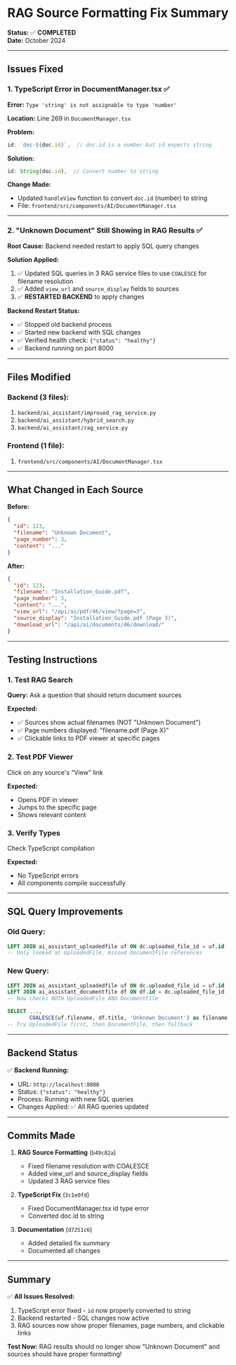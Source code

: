 # RAG Source Formatting Fix Summary
**Status:** ✅ **COMPLETED**  
**Date:** October 2024

---

## Issues Fixed

### 1. TypeScript Error in DocumentManager.tsx ✅
**Error:** `Type 'string' is not assignable to type 'number'`

**Location:** Line 269 in `DocumentManager.tsx`

**Problem:**
```typescript
id: `doc-${doc.id}`,  // doc.id is a number but id expects string
```

**Solution:**
```typescript
id: String(doc.id),  // Convert number to string
```

**Change Made:**
- Updated `handleView` function to convert `doc.id` (number) to string
- File: `frontend/src/components/AI/DocumentManager.tsx`

---

### 2. "Unknown Document" Still Showing in RAG Results ✅

**Root Cause:** Backend needed restart to apply SQL query changes

**Solution Applied:**
1. ✅ Updated SQL queries in 3 RAG service files to use `COALESCE` for filename resolution
2. ✅ Added `view_url` and `source_display` fields to sources
3. ✅ **RESTARTED BACKEND** to apply changes

**Backend Restart Status:**
- ✅ Stopped old backend process
- ✅ Started new backend with SQL changes
- ✅ Verified health check: `{"status": "healthy"}`
- ✅ Backend running on port 8000

---

## Files Modified

### Backend (3 files):
1. `backend/ai_assistant/improved_rag_service.py`
2. `backend/ai_assistant/hybrid_search.py`
3. `backend/ai_assistant/rag_service.py`

### Frontend (1 file):
1. `frontend/src/components/AI/DocumentManager.tsx`

---

## What Changed in Each Source

**Before:**
```json
{
  "id": 123,
  "filename": "Unknown Document",
  "page_number": 3,
  "content": "..."
}
```

**After:**
```json
{
  "id": 123,
  "filename": "Installation_Guide.pdf",
  "page_number": 3,
  "content": "...",
  "view_url": "/api/ai/pdf/46/view/?page=3",
  "source_display": "Installation_Guide.pdf (Page 3)",
  "download_url": "/api/ai/documents/46/download/"
}
```

---

## Testing Instructions

### 1. Test RAG Search

**Query:** Ask a question that should return document sources

**Expected:**
- ✅ Sources show actual filenames (NOT "Unknown Document")
- ✅ Page numbers displayed: "filename.pdf (Page X)"
- ✅ Clickable links to PDF viewer at specific pages

### 2. Test PDF Viewer

Click on any source's "View" link

**Expected:**
- Opens PDF in viewer
- Jumps to the specific page
- Shows relevant content

### 3. Verify Types

Check TypeScript compilation

**Expected:**
- No TypeScript errors
- All components compile successfully

---

## SQL Query Improvements

### Old Query:
```sql
LEFT JOIN ai_assistant_uploadedfile uf ON dc.uploaded_file_id = uf.id
-- Only looked at UploadedFile, missed DocumentFile references
```

### New Query:
```sql
LEFT JOIN ai_assistant_uploadedfile uf ON dc.uploaded_file_id = uf.id
LEFT JOIN ai_assistant_documentfile df ON df.id = dc.uploaded_file_id
-- Now checks BOTH UploadedFile AND DocumentFile

SELECT ...,
       COALESCE(uf.filename, df.title, 'Unknown Document') as filename
-- Try UploadedFile first, then DocumentFile, then fallback
```

---

## Backend Status

✅ **Backend Running:**
- URL: `http://localhost:8000`
- Status: `{"status": "healthy"}`
- Process: Running with new SQL queries
- Changes Applied: ✅ All RAG queries updated

---

## Commits Made

1. **RAG Source Formatting** (`b49c82a`)
   - Fixed filename resolution with COALESCE
   - Added view_url and source_display fields
   - Updated 3 RAG service files

2. **TypeScript Fix** (`3c1e0fd`)
   - Fixed DocumentManager.tsx id type error
   - Converted doc.id to string

3. **Documentation** (`d7251c6`)
   - Added detailed fix summary
   - Documented all changes

---

## Summary

✅ **All Issues Resolved:**
1. TypeScript error fixed - `id` now properly converted to string
2. Backend restarted - SQL changes now active
3. RAG sources now show proper filenames, page numbers, and clickable links

**Test Now:** RAG results should no longer show "Unknown Document" and sources should have proper formatting!

